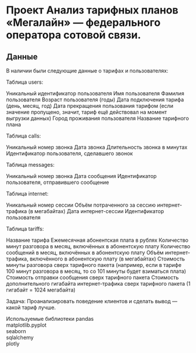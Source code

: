 # Проект Анализ тарифных планов «Мегалайн» — федерального оператора сотовой связи.
## Данные
В наличии были следующие данные о тарифах и пользователях:

Таблица users:

Уникальный идентификатор пользователя
Имя пользователя
Фамилия пользователя
Возраст пользователя (годы)
Дата подключения тарифа (день, месяц, год)
Дата прекращения пользования тарифом (если значение пропущено, значит, тариф ещё действовал на момент выгрузки данных)
Город проживания пользователя
Название тарифного плана

Таблица calls:

Уникальный номер звонка
Дата звонка
Длительность звонка в минутах
Идентификатор пользователя, сделавшего звонок

Таблица messages:

Уникальный номер звонка
Дата сообщения
Идентификатор пользователя, отправившего сообщение

Таблица internet:

Уникальный номер сессии
Объём потраченного за сессию интернет-трафика (в мегабайтах)
Дата интернет-сессии
Идентификатор пользователя

Таблица tariffs:

Название тарифа
Ежемесячная абонентская плата в рублях
Количество минут разговора в месяц, включённых в абонентскую плату
Количество сообщений в месяц, включённых в абонентскую плату
Объём интернет-трафика, включённого в абонентскую плату (в мегабайтах)
Стоимость минуты разговора сверх тарифного пакета (например, если в тарифе 100 минут разговора в месяц, то со 101 минуты будет взиматься плата)
Стоимость отправки сообщения сверх тарифного пакета
Стоимость дополнительного гигабайта интернет-трафика сверх тарифного пакета (1 гигабайт = 1024 мегабайта)

Задача:
Проанализировать поведение клиентов и сделать вывод — какой тариф лучше.

Используемые библиотеки
pandas \
matplotlib.pyplot \
seaborn \
sqlalchemy \
plotly

